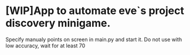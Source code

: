 # \[WIP\]App to automate eve`s project discovery minigame.
Specify manualy points on screen in main.py and start it. Do not use with low accuracy, wait for at least 70

